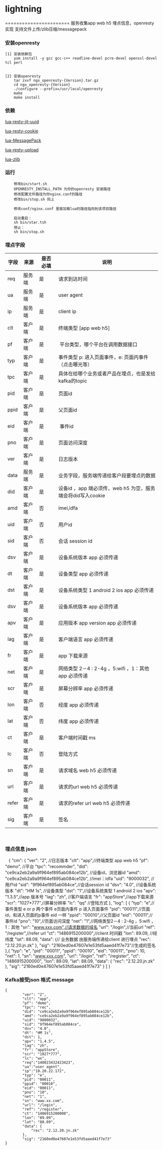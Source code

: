 # lightning
=======================
服务收集app web h5 埋点信息，openresty 实现
支持文件上传/zlib压缩/messagepack

### 安装openresty
    [1] 安装依赖包   
        yum install -y gcc gcc-c++ readline-devel pcre-devel openssl-devel tcl perl  
   
    
    [2] 安装openresty  
        tar zxvf ngx_openresty-{Version}.tar.gz    
        cd ngx_openresty-{Version} 
        ./configure --prefix=/usr/local/openresty   
        make    
        make install 
### 依赖       
[lua-resty-jit-uuid](https://github.com/thibaultcha/lua-resty-jit-uuid)

[lua-resty-cookie](https://github.com/cloudflare/lua-resty-cookie)

[lua-MessagePack](https://github.com/fperrad/lua-MessagePack)

[lua-resty-upload](https://github.com/openresty/lua-resty-upload)

[lua-zlib](https://github.com/brimworks/lua-zlib) 

### 运行
        修改bin/start.sh  
        OPENRESTY_INSTALL_PATH 为你的openresty 安装路径 
        修改配置文件路径为你nginx.conf的路径  
        修改bin/stop.sh 同上  

        修改conf/nginx.conf 里面加载lua的路径指向到该项目路径  

        启动重启：  
        sh bin/star.tsh  
        停止：  
        sh bin/stop.sh  
### 埋点字段  
     
字段 | 来源 | 是否必填  | 说明  
----|------|----|----
req | 服务端  | 是  | 请求到达时间
ua | 服务端  | 是  | user agent
ip | 服务端  | 是  | client ip
clt | 客户端  | 是  | 终端类型 [app web h5]
pf | 客户端  | 是  |  平台类型，哪个平台在调用数据接口
typ | 客户端  | 是  | 事件类型 p: 进入页面事件，e: 页面内事件（点击曝光等）
tpc | 客户端  | 是  | 具体在给哪个业务或者产品在埋点，也是发给kafka的topic
pid | 客户端  | 是  | 页面id
ppid | 客户端  | 是  | 父页面id
eid | 客户端  | 是  |  事件id
pno | 客户端  | 是  | 页面访问深度
ver | 客户端  | 是  | 日志版本
data | 服务端  | 是  | 业务字段，服务端传递给客户段要埋点的数据
did | 客户端  | 是  | 设备id ，app 端必须传，web h5 为空，服务端会将did写入cookie
amd | 客户端  | 否  | imei,idfa
uid | 客户端  | 否  | 用户id
sid | 客户端  | 否  | 会话 session id
dsv | 客户端  | 是  | 设备系统版本 app 必须传递
dt | 客户端  | 是  | 设备类型 app 必须传递
dst | 客户端  | 是  | 设备系统类型 1 android 2 ios app 必须传递
dsv | 客户端  | 是  | 设备系统版本 app 必须传递
apv | 客户端  | 是  | 应用版本 app version  app 必须传递
lag | 客户端  | 是  | 客户端语言 app 必须传递
fr | 客户端  | 是  | app 下载来源
net | 客户端  | 是  | 网络类型 2－4  : 2-4g ，5:wifi ，1：其他  app 必须传递
scr | 客户端  | 是  | 屏幕分辨率 app 必须传递
lon | 客户端  | 否  | 经度 app 必须传递
lat | 客户端  | 否  | 纬度 app 必须传递
ct | 客户端  | 是  | 客户端时间戳 ms 
lc | 客户端  | 否  | 登陆方式
sn | 客户端  | 是  | 请求域名 web h5 必须传递
url | 客户端  | 是  | 请求的url web h5 必须传递
refer | 客户端  | 是  | 请求的refer url web h5 必须传递
sig | 客户端  | 是  | 签名
    
### 埋点信息 json 
    {
        "cm": {
            "ver": "2", //日志版本
            "clt": "app",//终端类型 app web h5
            "pf": "demo", //平台
            "tpc": "recommder",
            "did": "ce9ca2eb2a9a9f964ef895ab084ce12b", //设备id，浏览器id
            "amd": "ce9ca2eb2a9a9f964ef895ab084ce12b", //imei｜idfa 
            "uid": "9000032",  //用户id
            "sid": "9f964ef895ab084ce",//会话session id
            "dsv": "4.0", //设备系统版本
            "dt": "HM 1s", //设备类型
            "dst": "1",//设备系统类型  1 android 2 ios
            "apv": "1.3.5",//app 版本号
            "lag": "zh", //客户端语言
            "fr": "appStore",//app下载来源
            "scr": "1027*777",//屏幕分辨率
            "lc": "qq" //登陆方式
        },
        "log": [
            {
                "typ": "e",// 事件类型 e or p 两个事件 e页面内事件 p 进入页面事件
                "pid": "00011",//页面id，和进入页面的p事件 eid 一样
                "ppid": "00010",//父页面id
                "eid": "00011",// 事件id
                "pno": "10",//页面访问深度
                "net": "1",//网络类型2－4  : 2-4g ，5:wifi ，1：其他
                "sn": "www.xxx.com",//请求数据的域名
                "url": "/login",//当前url
                "ref": "/register",//refer url
                "ct": "1486915200000",//client 时间戳
                "lon": 89.09, //经纬度
                "lat": 88.09,
                "data": {// 业务数据 由服务端传递给client 进行埋点
                    "rec": "2.12.20.jn.zk"
                },
                "sig": "2160ed0e47607e1e53fd5aaed41f7e73"//生成的签名
            },{
                "typ": "e",
                "pid": "00011",
                "ppid": "00010",
                "eid": "00011",
                "pno": 10,
                "net": 1,
                "sn": "www.xxx.com",
                "url": "/login",
                "ref": "/register",
                "ct": "1486915200000",
                "lon": 89.09,
                "lat": 88.09,
                "data": {
                    "rec": "2.12.20.jn.zk"
                },
                "sig": "2160ed0e47607e1e53fd5aaed41f7e73"
            }
        ]
    }
### Kafka接受json 格式 message
    {
            "ver": "2",
            "clt": "app",
            "pf": "demo",
            "tpc": "rec",
            "did": "ce9ca2eb2a9a9f964ef895ab084ce12b",
            "amd": "ce9ca2eb2a9a9f964ef895ab084ce12b",
            "uid": "9000032",
            "sid": "9f964ef895ab084ce",
            "dsv": "4.0",
            "dt": "HM 1s",
            "dst": 1,
            "apv": "1.4.5",
            "lag": "zh",
            "fr": "appStore",
            "scr": "1027*777",
            "lc": "wx",
            "req":"140023432423423",
            "ua":"user agent",
            "ip":"10.20.22.172",
            "typ": "e",
            "pid": "00011",
            "ppid": "00010",
            "eid": "00011",
            "pno": "10",
            "net": "1",
            "sn": "www.xx.com",
            "url": "/login",
            "ref": "/register",
            "ct": "1486915200000",
            "lon": "89.09",
            "lat": "88.09",
            "data": {
                "rec": "2.12.20.jn.zk"
            },
            "sig": "2160ed0e47607e1e53fd5aaed41f7e73"
    }
